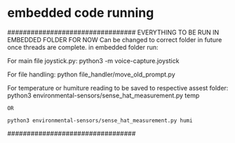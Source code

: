 # embedded code running 
#################################
EVERYTHING TO BE RUN IN EMBEDDED FOLDER FOR NOW
    Can be changed to correct folder in future once threads are complete.
in embedded folder run:

For main file joystick.py:
    python3 -m voice-capture.joystick

For file handling:
    python file_handler/move_old_prompt.py

For temperature or humiture reading to be saved to respective assest folder:
    python3 environmental-sensors/sense_hat_measurement.py temp

    OR

    python3 environmental-sensors/sense_hat_measurement.py humi

#################################